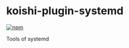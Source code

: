 # koishi-plugin-systemd

[![npm](https://img.shields.io/npm/v/koishi-plugin-systemd?style=flat-square)](https://www.npmjs.com/package/koishi-plugin-systemd)

Tools of systemd
